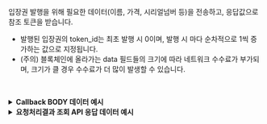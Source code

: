 입장권 발행을 위해 필요한 데이터(이름, 가격, 시리얼넘버 등)을 전송하고, 응답값으로 참조 토큰을 받습니다.
- 발행된 입장권의 token_id는 최초 발행 시 0이며, 발행 시 마다 순차적으로 1씩 증가하는 값으로 지정됩니다. 
- (주의) 블록체인에 올라가는 data 필드들의 크기에 따라 네트워크 수수료가 부가되며, 크기가 클 경우 수수료가 더 많이 발생할 수 있습니다.
<p><br/></p>

<details>
  <summary><b>Callback BODY 데이터 예시</b></summary>

  ```plaintext
  # token_id 필드는 발행된 NFT 토큰의 식별자이며 NFT 토큰을 사용하는 API에서 필요합니다. 
  {
    "request_id": "87e1afbe-9944-4733-a55b-07043cf7db42",
    "status": "COMPLETE",
    "results": {
      "token_id": 12,
      "transaction_hash": "0x78f4d7063397dd71639a7877876af7f161518679cb8f9df5ac75b1e3e37dac62",
      "transaction_gas_used": 243122,
      "requested_at": "2024-07-16T23:11:20+09:00",
      "finished_at": "2024-07-17T08:11:24+09:00"
    },
  }
  ```
</details>

<details>
  <summary><b>요청처리결과 조회 API 응답 데이터 예시</b></summary>

  ```plaintext
  # token_id 필드는 발행된 NFT 토큰의 식별자이며 NFT 토큰을 사용하는 API에서 필요합니다. 
  {
    "code": "20000",
    "message": "SUCCESS",
    "request_id": "87e1afbe-9944-4733-a55b-07043cf7db42",
    "status": ""COMPLETE"",
    "results": {
      "token_id"": 12,
      "transaction_hash": "0x78f4d7063397dd71639a7877876af7f161518679cb8f9df5ac75b1e3e37dac62",
      "transaction_gas_used": 243122,
      "requested_at": "2024-07-16T23:11:20+09:00",
      "finished_at": "2024-07-17T08:11:25+09:00"
    }
  }
  ```
</details>